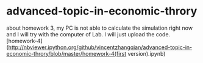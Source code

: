 advanced-topic-in-economic-throry
=================================
about homework 3, my PC is not able to calculate the simulation right now and I will try with the computer of Lab. I will just upload the code. 
[homework-4](http://nbviewer.ipython.org/github/vincentzhangqian/advanced-topic-in-economic-throry/blob/master/homework-4(first version).ipynb)
